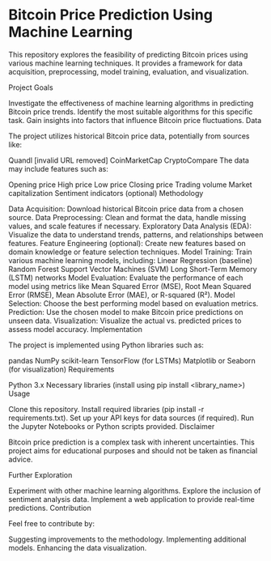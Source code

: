 # Bitcoin Price Prediction Using Machine Learning

This repository explores the feasibility of predicting Bitcoin prices using various machine learning techniques. 
It provides a framework for data acquisition, preprocessing, model training, evaluation, and visualization.

Project Goals

Investigate the effectiveness of machine learning algorithms in predicting Bitcoin price trends.
Identify the most suitable algorithms for this specific task.
Gain insights into factors that influence Bitcoin price fluctuations.
Data

The project utilizes historical Bitcoin price data, potentially from sources like:

Quandl [invalid URL removed]
CoinMarketCap
CryptoCompare
The data may include features such as:

Opening price
High price
Low price
Closing price
Trading volume
Market capitalization
Sentiment indicators (optional)
Methodology

Data Acquisition: Download historical Bitcoin price data from a chosen source.
Data Preprocessing: Clean and format the data, handle missing values, and scale features if necessary.
Exploratory Data Analysis (EDA): Visualize the data to understand trends, patterns, and relationships between features.
Feature Engineering (optional): Create new features based on domain knowledge or feature selection techniques.
Model Training: Train various machine learning models, including:
Linear Regression (baseline)
Random Forest
Support Vector Machines (SVM)
Long Short-Term Memory (LSTM) networks
Model Evaluation: Evaluate the performance of each model using metrics like Mean Squared Error (MSE), Root Mean Squared Error (RMSE), Mean Absolute Error (MAE), or R-squared (R²).
Model Selection: Choose the best performing model based on evaluation metrics.
Prediction: Use the chosen model to make Bitcoin price predictions on unseen data.
Visualization: Visualize the actual vs. predicted prices to assess model accuracy.
Implementation

The project is implemented using Python libraries such as:

pandas
NumPy
scikit-learn
TensorFlow (for LSTMs)
Matplotlib or Seaborn (for visualization)
Requirements

Python 3.x
Necessary libraries (install using pip install <library_name>)
Usage

Clone this repository.
Install required libraries (pip install -r requirements.txt).
Set up your API keys for data sources (if required).
Run the Jupyter Notebooks or Python scripts provided.
Disclaimer

Bitcoin price prediction is a complex task with inherent uncertainties. This project aims for educational purposes and should not be taken as financial advice.

Further Exploration

Experiment with other machine learning algorithms.
Explore the inclusion of sentiment analysis data.
Implement a web application to provide real-time predictions.
Contribution

Feel free to contribute by:

Suggesting improvements to the methodology.
Implementing additional models.
Enhancing the data visualization.
